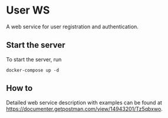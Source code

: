 # User WS

A web service for user registration and authentication.

## Start the server
To start the server, run

`docker-compose up -d`

## How to

Detailed web service description with examples can be found at https://documenter.getpostman.com/view/14943201/Tz5qbxwo.